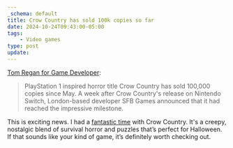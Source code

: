 ```yaml
---
_schema: default
title: Crow Country has sold 100k copies so far
date: 2024-10-24T09:43:00-05:00
tags:
    - Video games
type: post
update:
---
```

[Tom Regan for Game Developer](https://www.gamedeveloper.com/business/indie-horror-hit-crow-country-sells-over-100-000-copies):

> PlayStation 1 inspired horror title Crow Country has sold 100,000 copies since May. A week after Crow Country's release on Nintendo Switch, London-based developer SFB Games announced that it had reached the impressive milestone.

This is exciting news. I had a [fantastic time](https://ggapp.io/crashthearcade/reviews/crow-country/WLM1jovg) with Crow Country. It's a creepy, nostalgic blend of survival horror and puzzles that’s perfect for Halloween. If that sounds like your kind of game, it’s definitely worth checking out.